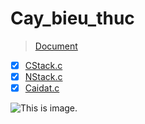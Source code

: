 # Cay_bieu_thuc

> [Document](https://drive.google.com/file/d/14Ad4P6sLkl22PxFl6ksYXhiVNTNQ4kKT/view)
- [x] [CStack.c](https://github.com/phamvlap/Cay_bieu_thuc/blob/master/CStack.c)
- [x] [NStack.c](https://github.com/phamvlap/Cay_bieu_thuc/blob/master/NStack.c)
- [x] [Caidat.c](https://github.com/phamvlap/Cay_bieu_thuc/blob/master/CaiDat.c)

![This is image](https://www.bleepstatic.com/content/hl-images/2022/04/08/GitHub___headpic.jpg?rand=935937499).
